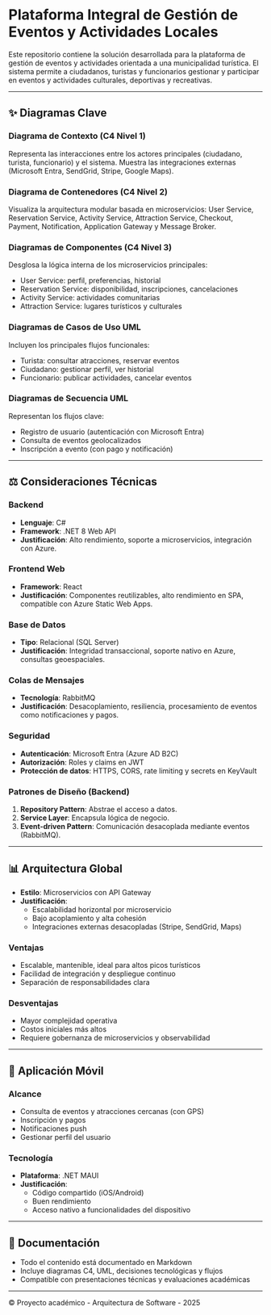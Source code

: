 # Plataforma Integral de Gestión de Eventos y Actividades Locales

Este repositorio contiene la solución desarrollada para la plataforma de gestión de eventos y actividades orientada a una municipalidad turística. El sistema permite a ciudadanos, turistas y funcionarios gestionar y participar en eventos y actividades culturales, deportivas y recreativas.

---

## ✨ Diagramas Clave

### Diagrama de Contexto (C4 Nivel 1)
Representa las interacciones entre los actores principales (ciudadano, turista, funcionario) y el sistema. Muestra las integraciones externas (Microsoft Entra, SendGrid, Stripe, Google Maps).

### Diagrama de Contenedores (C4 Nivel 2)
Visualiza la arquitectura modular basada en microservicios: User Service, Reservation Service, Activity Service, Attraction Service, Checkout, Payment, Notification, Application Gateway y Message Broker.

### Diagramas de Componentes (C4 Nivel 3)
Desglosa la lógica interna de los microservicios principales:
- User Service: perfil, preferencias, historial
- Reservation Service: disponibilidad, inscripciones, cancelaciones
- Activity Service: actividades comunitarias
- Attraction Service: lugares turísticos y culturales

### Diagramas de Casos de Uso UML
Incluyen los principales flujos funcionales:
- Turista: consultar atracciones, reservar eventos
- Ciudadano: gestionar perfil, ver historial
- Funcionario: publicar actividades, cancelar eventos

### Diagramas de Secuencia UML
Representan los flujos clave:
- Registro de usuario (autenticación con Microsoft Entra)
- Consulta de eventos geolocalizados
- Inscripción a evento (con pago y notificación)

---

## ⚖️ Consideraciones Técnicas

### Backend
- **Lenguaje**: C#
- **Framework**: .NET 8 Web API
- **Justificación**: Alto rendimiento, soporte a microservicios, integración con Azure.

### Frontend Web
- **Framework**: React
- **Justificación**: Componentes reutilizables, alto rendimiento en SPA, compatible con Azure Static Web Apps.

### Base de Datos
- **Tipo**: Relacional (SQL Server)
- **Justificación**: Integridad transaccional, soporte nativo en Azure, consultas geoespaciales.

### Colas de Mensajes
- **Tecnología**: RabbitMQ
- **Justificación**: Desacoplamiento, resiliencia, procesamiento de eventos como notificaciones y pagos.

### Seguridad
- **Autenticación**: Microsoft Entra (Azure AD B2C)
- **Autorización**: Roles y claims en JWT
- **Protección de datos**: HTTPS, CORS, rate limiting y secrets en KeyVault

### Patrones de Diseño (Backend)
1. **Repository Pattern**: Abstrae el acceso a datos.
2. **Service Layer**: Encapsula lógica de negocio.
3. **Event-driven Pattern**: Comunicación desacoplada mediante eventos (RabbitMQ).

---

## 📊 Arquitectura Global

- **Estilo**: Microservicios con API Gateway
- **Justificación**:
  - Escalabilidad horizontal por microservicio
  - Bajo acoplamiento y alta cohesión
  - Integraciones externas desacopladas (Stripe, SendGrid, Maps)

### Ventajas
- Escalable, mantenible, ideal para altos picos turísticos
- Facilidad de integración y despliegue continuo
- Separación de responsabilidades clara

### Desventajas
- Mayor complejidad operativa
- Costos iniciales más altos
- Requiere gobernanza de microservicios y observabilidad

---

## 📱 Aplicación Móvil

### Alcance
- Consulta de eventos y atracciones cercanas (con GPS)
- Inscripción y pagos
- Notificaciones push
- Gestionar perfil del usuario

### Tecnología
- **Plataforma**: .NET MAUI
- **Justificación**:
  - Código compartido (iOS/Android)
  - Buen rendimiento
  - Acceso nativo a funcionalidades del dispositivo

---

## 📄 Documentación

- Todo el contenido está documentado en Markdown
- Incluye diagramas C4, UML, decisiones tecnológicas y flujos
- Compatible con presentaciones técnicas y evaluaciones académicas

---

© Proyecto académico - Arquitectura de Software - 2025
